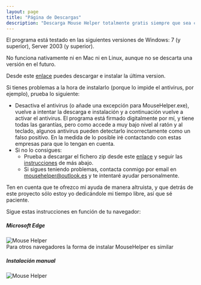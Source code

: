 ```yaml
---
layout: page
title: "Página de Descargas"
description: "Descarga Mouse Helper totalmente gratis siempre que sea con usos no comerciales"
---
```

El programa está testado en las siguientes versiones de Windows: 7 (y superior), Server 2003 (y superior).

No funciona nativamente ni en Mac ni en Linux, aunque no se descarta una versión en el futuro.

Desde este [enlace](https://github.com/clssystem/MouseHelperReleases/releases/latest/download/MouseHelper.exe) puedes descargar e instalar la última version.

Si tienes problemas a la hora de instalarlo (porque lo impide el antivirus, por ejemplo), prueba lo siguiente:

* Desactiva el antivirus (o añade una excepción para MouseHelper.exe), vuelve a intentar la descarga e instalación y a continuación vuelve a activar el antivirus. El programa está firmado digitalmente por mí, y tiene todas las garantías, pero como accede a muy bajo nivel al ratón y al teclado, algunos antivirus pueden detectarlo incorrectamente como un falso positivo.
  En la medida de lo posible iré contactando con estas empresas para que lo tengan en cuenta.
* Si no lo consigues:
  * Prueba a descargar el fichero zip desde este [enlace](https://github.com/clssystem/MouseHelperReleases/releases/latest/download/MouseHelper.zip) y seguir las [instrucciones](#manual) de más abajo.
  * Si sigues teniendo problemas, contacta conmigo por email en [mousehelper@outlook.es](mailto://mousehelper@outlook.es) y te intentaré ayudar personalmente.
  
Ten en cuenta que te ofrezco mi ayuda de manera altruista, y que detrás de este proyecto sólo estoy yo dedicándole mi tiempo libre, así que sé paciente.



Sigue estas instrucciones en función de tu navegador:


##### Microsoft Edge

<div class="shadow-lg p-3 mb-5 bg-white" >
<img class="img-fluid" alt="Mouse Helper" src="https://www.mousehelper.cls-system.es/assets/images/HowToInstallEdge.gif">
</div>
Para otros navegadores la forma de instalar MouseHelper es similar


##### <a name="manual"></a>Instalación manual

<div class="shadow-lg p-3 mb-5 bg-white" >
<img class="img-fluid" alt="Mouse Helper" src="https://www.mousehelper.cls-system.es/assets/images/HowToInstallManual.gif">
</div>

